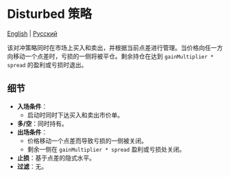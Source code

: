 # Disturbed 策略
[English](README.md) | [Русский](README_ru.md)

该对冲策略同时在市场上买入和卖出，并根据当前点差进行管理。当价格向任一方向移动一个点差时，亏损的一侧将被平仓。剩余持仓在达到 `gainMultiplier * spread` 的盈利或亏损时退出。

## 细节

- **入场条件**：
  - 启动时同时下达买入和卖出市价单。
- **多/空**：同时持有。
- **出场条件**：
  - 价格移动一个点差而导致亏损的一侧被关闭。
  - 剩余一侧在 `gainMultiplier * spread` 盈利或亏损处关闭。
- **止损**：基于点差的隐式水平。
- **过滤**：无。
